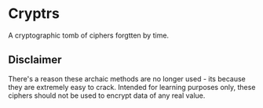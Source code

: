 # Cryptrs

A cryptographic tomb of ciphers forgtten by time.

## Disclaimer

There's a reason these archaic methods are no longer used - its because they are extremely easy to crack.
Intended for learning purposes only, these ciphers should not be used to encrypt data of any real value.
